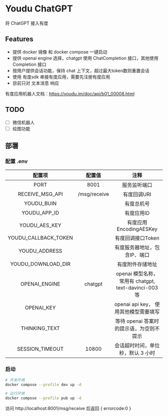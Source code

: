 # Youdu ChatGPT
将 ChatGPT 接入有度

## Features
- 提供 docker 镜像 和 docker compose 一键启动
- 提供 openai engine 选择，chatgpt 使用 ChatCompletion 接口，其他使用 Completion 接口
- 按用户提供会话功能，保持 chat 上下文，超过最大token数则重置会话
- 使用 有度sdk 串接有度应用，需要先注册有度应用
- 目前只对 文本消息 响应

有度应用机器人文档：https://youdu.im/doc/api/b01_00008.html

## TODO
- [ ] 微信机器人
- [ ] 绘图功能

## 部署
### 配置 .env
| 配置项 | 配置值 | 注释 |
| :---: | :---: | :---: |
| PORT | 8001 | 服务监听端口 |
| RECEIVE_MSG_API | /msg/receive | 有度回调URI |
| YOUDU_BUIN |  | 有度总机号 |
| YOUDU_APP_ID |  | 有度应用ID |
| YOUDU_AES_KEY |  | 有度应用 EncodingAESKey |
| YOUDU_CALLBACK_TOKEN |  | 有度回调接口Token |
| YOUDU_ADDRESS |  | 有度服务器地址，包含IP、端口 |
| YOUDU_DOWNLOAD_DIR |  | 有度附件存储地址 |
| OPENAI_ENGINE | chatgpt | openai 模型名称，常用有 chatgpt, text-davinci-003 等 |
| OPENAI_KEY |  | openai api key， 使用其他模型需要填写 |
| THINKING_TEXT |  | 等待 openai 答案时的提示语，为空则不提示 |
| SESSION_TIMEOUT | 10800 | 会话超时时间，单位秒，默认 3 小时 |


### 启动
```bash
# 开发环境
docker compose --profile dev up -d
```

```bash
# 运行环境
docker compose --profile pub up -d
```

访问 http://localhost:8001/msg/receive 后返回 { errorcode:0 }
